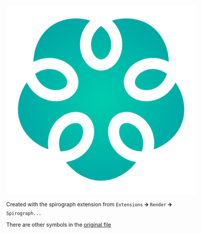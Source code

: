 ![The vector graphic](2-optimized.svg)

Created with the spirograph extension from `Extensions` 🡲 `Render` 🡲 `Spirograph...`
 
There are other symbols in the [original file](1-original.svg)
